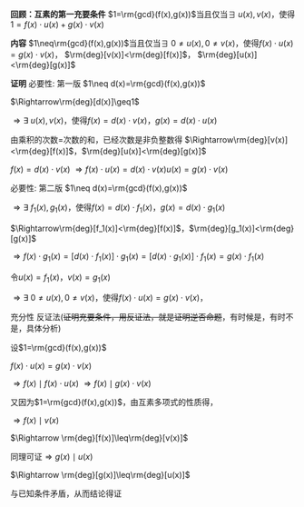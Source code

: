 **回顾：互素的第一充要条件**
$1=\rm{gcd}(f(x),g(x))$当且仅当$\exists\ u(x),v(x)$，使得$1=f(x)\cdot u(x)+g(x)\cdot v(x)$

**内容**
$1\neq\rm{gcd}(f(x),g(x))$当且仅当$\exists\ 0\neq u(x),0\neq v(x)$，使得$f(x)\cdot u(x)=g(x)\cdot v(x)$，
$\rm{deg}[v(x)]<\rm{deg}[f(x)]$，
$\rm{deg}[u(x)]<\rm{deg}[g(x)]$

**证明**
必要性: 第一版
$1\neq d(x)=\rm{gcd}(f(x),g(x))$

$\Rightarrow\rm{deg}[d(x)]\geq1$

$\Rightarrow\exists\ u(x),v(x)$，使得$f(x)=d(x)\cdot v(x)$，$g(x)=d(x)\cdot u(x)$

由乘积的次数$=$次数的和，已经次数是非负整数得
$\Rightarrow\rm{deg}[v(x)]<\rm{deg}[f(x)]$，$\rm{deg}[u(x)]<\rm{deg}[g(x)]$

$f(x)=d(x)\cdot v(x)$
$\Rightarrow f(x)\cdot u(x)=d(x)\cdot v(x)u(x)=g(x)\cdot v(x)$

必要性: 第二版
$1\neq d(x)=\rm{gcd}(f(x),g(x))$

$\Rightarrow\exists\ f_1(x),g_1(x)$，使得$f(x)=d(x)\cdot f_1(x)$，$g(x)=d(x)\cdot g_1(x)$

$\Rightarrow\rm{deg}[f_1(x)]<\rm{deg}[f(x)]$，$\rm{deg}[g_1(x)]<\rm{deg}[g(x)]$

$\Rightarrow f(x)\cdot g_1(x)=[d(x)\cdot f_1(x)]\cdot g_1(x)=[d(x)\cdot g_1(x)]\cdot f_1(x)=g(x)\cdot f_1(x)$

令$u(x)=f_1(x)$，$v(x)=g_1(x)$

$\Rightarrow\exists\ 0\neq u(x),0\neq v(x)$，使得$f(x)\cdot u(x)=g(x)\cdot v(x)$，

充分性
反证法(~~证明充要条件，用反证法，就是证明逆否命题~~，有时候是，有时不是，具体分析)

设$1=\rm{gcd}(f(x),g(x))$

$f(x)\cdot u(x)=g(x)\cdot v(x)$

$\Rightarrow f(x)\mid f(x)\cdot u(x)$
$\Rightarrow f(x)\mid g(x)\cdot v(x)$

又因为$1=\rm{gcd}(f(x),g(x))$，由互素多项式的性质得，

$\Rightarrow f(x)\mid v(x)$

$\Rightarrow \rm{deg}[f(x)]\leq\rm{deg}[v(x)]$

同理可证$\Rightarrow g(x)\mid u(x)$

$\Rightarrow \rm{deg}[g(x)]\leq\rm{deg}[u(x)]$

与已知条件矛盾，从而结论得证